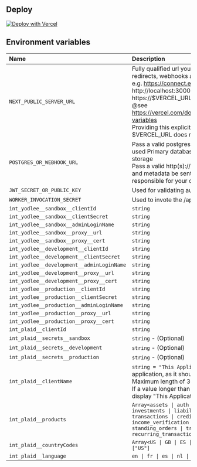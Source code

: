 
## Deploy
[![Deploy with Vercel](https://vercel.com/button)](https://vercel.com/new/clone?env=POSTGRES_OR_WEBHOOK_URL%2Cint_plaid__clientId%2Cint_plaid__secrets__sandbox%2CJWT_SECRET_OR_PUBLIC_KEY&envDescription=After%20deploy%2C%20you%20can%20add%20other%20optional%20environment%20variables%20to%20configure%20for%20production%20and%20customize%20the%20default%20behavior.%20See%20the%20full%20list%20in%20README&envLink=https%3A%2F%2Fgithub.com%2Fusevenice%2Fvenice%23environment-variables&install-command=npm%20i%20pnpm%407.14.0%20-g%20%26%26%20pnpm%20install&project-name=my-venice&repository-url=https%3A%2F%2Fgithub.com%2FuseVenice%2Fvenice&root-directory=apps%2Fportal)

## Environment variables

| Name                                      | Description                                                                                                                                                                                                                                                                                                                                                                                                     |
| :---------------------------------------- | :-------------------------------------------------------------------------------------------------------------------------------------------------------------------------------------------------------------------------------------------------------------------------------------------------------------------------------------------------------------------------------------------------------------- |
| `NEXT_PUBLIC_SERVER_URL`                  | Fully qualified url your venice next.js app used for redirects, webhooks and server-side rendering.</br>e.g. https://connect.example.com or http://localhost:3000 for development. Defaults to https://$VERCEL_URL if not provided</br>@see https://vercel.com/docs/concepts/projects/environment-variables</br>Providing this explicitly is still preferrred as $VERCEL_URL does not account for custom domain |
| `POSTGRES_OR_WEBHOOK_URL`                 | Pass a valid postgres(ql):// url for stateful mode. Will be used Primary database used for metadata and user data storage</br>Pass a valid http(s):// url for stateless mode. Sync data and metadata be sent to provided URL and you are responsible for your own persistence                                                                                                                                   |
| `JWT_SECRET_OR_PUBLIC_KEY`                | Used for validating authenticity of accessToken                                                                                                                                                                                                                                                                                                                                                                 |
| `WORKER_INVOCATION_SECRET`                | Used to invote the /api/worker endpoint                                                                                                                                                                                                                                                                                                                                                                         |
| `int_yodlee__sandbox__clientId`           | `string`                                                                                                                                                                                                                                                                                                                                                                                                        |
| `int_yodlee__sandbox__clientSecret`       | `string`                                                                                                                                                                                                                                                                                                                                                                                                        |
| `int_yodlee__sandbox__adminLoginName`     | `string`                                                                                                                                                                                                                                                                                                                                                                                                        |
| `int_yodlee__sandbox__proxy__url`         | `string`                                                                                                                                                                                                                                                                                                                                                                                                        |
| `int_yodlee__sandbox__proxy__cert`        | `string`                                                                                                                                                                                                                                                                                                                                                                                                        |
| `int_yodlee__development__clientId`       | `string`                                                                                                                                                                                                                                                                                                                                                                                                        |
| `int_yodlee__development__clientSecret`   | `string`                                                                                                                                                                                                                                                                                                                                                                                                        |
| `int_yodlee__development__adminLoginName` | `string`                                                                                                                                                                                                                                                                                                                                                                                                        |
| `int_yodlee__development__proxy__url`     | `string`                                                                                                                                                                                                                                                                                                                                                                                                        |
| `int_yodlee__development__proxy__cert`    | `string`                                                                                                                                                                                                                                                                                                                                                                                                        |
| `int_yodlee__production__clientId`        | `string`                                                                                                                                                                                                                                                                                                                                                                                                        |
| `int_yodlee__production__clientSecret`    | `string`                                                                                                                                                                                                                                                                                                                                                                                                        |
| `int_yodlee__production__adminLoginName`  | `string`                                                                                                                                                                                                                                                                                                                                                                                                        |
| `int_yodlee__production__proxy__url`      | `string`                                                                                                                                                                                                                                                                                                                                                                                                        |
| `int_yodlee__production__proxy__cert`     | `string`                                                                                                                                                                                                                                                                                                                                                                                                        |
| `int_plaid__clientId`                     | `string`                                                                                                                                                                                                                                                                                                                                                                                                        |
| `int_plaid__secrets__sandbox`             | `string` - (Optional)                                                                                                                                                                                                                                                                                                                                                                                           |
| `int_plaid__secrets__development`         | `string` - (Optional)                                                                                                                                                                                                                                                                                                                                                                                           |
| `int_plaid__secrets__production`          | `string` - (Optional)                                                                                                                                                                                                                                                                                                                                                                                           |
| `int_plaid__clientName`                   | `string = "This Application"` - The name of your application, as it should be displayed in Link.</br>Maximum length of 30 characters.</br>If a value longer than 30 characters is provided, Link will display "This Application" instead.                                                                                                                                                                       |
| `int_plaid__products`                     | `Array<assets \| auth \| balance \| identity \| investments \| liabilities \| payment_initiation \| transactions \| credit_details \| income \| income_verification \| deposit_switch \| standing_orders \| transfer \| employment \| recurring_transactions> = ["transactions"]`                                                                                                                               |
| `int_plaid__countryCodes`                 | `Array<US \| GB \| ES \| NL \| FR \| IE \| CA \| DE \| IT> = ["US"]`                                                                                                                                                                                                                                                                                                                                            |
| `int_plaid__language`                     | `en \| fr \| es \| nl \| de = "en"`                                                                                                                                                                                                                                                                                                                                                                             |

